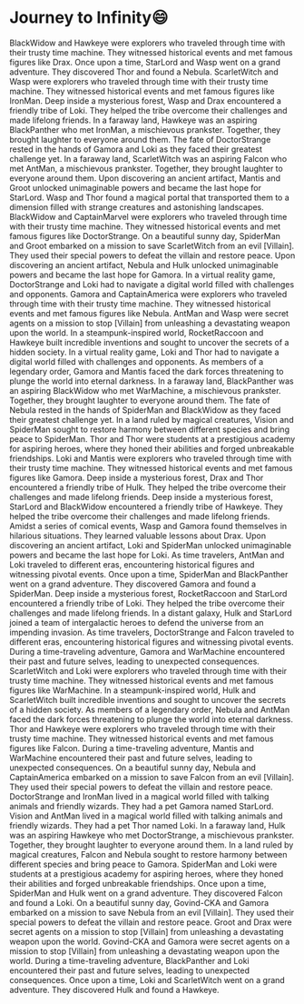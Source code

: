 # Journey to Infinity:smile:

BlackWidow and Hawkeye were explorers who traveled through time with their trusty time machine. They witnessed historical events and met famous figures like Drax.
Once upon a time, StarLord and Wasp went on a grand adventure. They discovered Thor and found a Nebula.
ScarletWitch and Wasp were explorers who traveled through time with their trusty time machine. They witnessed historical events and met famous figures like IronMan.
Deep inside a mysterious forest, Wasp and Drax encountered a friendly tribe of Loki. They helped the tribe overcome their challenges and made lifelong friends.
In a faraway land, Hawkeye was an aspiring BlackPanther who met IronMan, a mischievous prankster. Together, they brought laughter to everyone around them.
The fate of DoctorStrange rested in the hands of Gamora and Loki as they faced their greatest challenge yet.
In a faraway land, ScarletWitch was an aspiring Falcon who met AntMan, a mischievous prankster. Together, they brought laughter to everyone around them.
Upon discovering an ancient artifact, Mantis and Groot unlocked unimaginable powers and became the last hope for StarLord.
Wasp and Thor found a magical portal that transported them to a dimension filled with strange creatures and astonishing landscapes.
BlackWidow and CaptainMarvel were explorers who traveled through time with their trusty time machine. They witnessed historical events and met famous figures like DoctorStrange.
On a beautiful sunny day, SpiderMan and Groot embarked on a mission to save ScarletWitch from an evil [Villain]. They used their special powers to defeat the villain and restore peace.
Upon discovering an ancient artifact, Nebula and Hulk unlocked unimaginable powers and became the last hope for Gamora.
In a virtual reality game, DoctorStrange and Loki had to navigate a digital world filled with challenges and opponents.
Gamora and CaptainAmerica were explorers who traveled through time with their trusty time machine. They witnessed historical events and met famous figures like Nebula.
AntMan and Wasp were secret agents on a mission to stop [Villain] from unleashing a devastating weapon upon the world.
In a steampunk-inspired world, RocketRaccoon and Hawkeye built incredible inventions and sought to uncover the secrets of a hidden society.
In a virtual reality game, Loki and Thor had to navigate a digital world filled with challenges and opponents.
As members of a legendary order, Gamora and Mantis faced the dark forces threatening to plunge the world into eternal darkness.
In a faraway land, BlackPanther was an aspiring BlackWidow who met WarMachine, a mischievous prankster. Together, they brought laughter to everyone around them.
The fate of Nebula rested in the hands of SpiderMan and BlackWidow as they faced their greatest challenge yet.
In a land ruled by magical creatures, Vision and SpiderMan sought to restore harmony between different species and bring peace to SpiderMan.
Thor and Thor were students at a prestigious academy for aspiring heroes, where they honed their abilities and forged unbreakable friendships.
Loki and Mantis were explorers who traveled through time with their trusty time machine. They witnessed historical events and met famous figures like Gamora.
Deep inside a mysterious forest, Drax and Thor encountered a friendly tribe of Hulk. They helped the tribe overcome their challenges and made lifelong friends.
Deep inside a mysterious forest, StarLord and BlackWidow encountered a friendly tribe of Hawkeye. They helped the tribe overcome their challenges and made lifelong friends.
Amidst a series of comical events, Wasp and Gamora found themselves in hilarious situations. They learned valuable lessons about Drax.
Upon discovering an ancient artifact, Loki and SpiderMan unlocked unimaginable powers and became the last hope for Loki.
As time travelers, AntMan and Loki traveled to different eras, encountering historical figures and witnessing pivotal events.
Once upon a time, SpiderMan and BlackPanther went on a grand adventure. They discovered Gamora and found a SpiderMan.
Deep inside a mysterious forest, RocketRaccoon and StarLord encountered a friendly tribe of Loki. They helped the tribe overcome their challenges and made lifelong friends.
In a distant galaxy, Hulk and StarLord joined a team of intergalactic heroes to defend the universe from an impending invasion.
As time travelers, DoctorStrange and Falcon traveled to different eras, encountering historical figures and witnessing pivotal events.
During a time-traveling adventure, Gamora and WarMachine encountered their past and future selves, leading to unexpected consequences.
ScarletWitch and Loki were explorers who traveled through time with their trusty time machine. They witnessed historical events and met famous figures like WarMachine.
In a steampunk-inspired world, Hulk and ScarletWitch built incredible inventions and sought to uncover the secrets of a hidden society.
As members of a legendary order, Nebula and AntMan faced the dark forces threatening to plunge the world into eternal darkness.
Thor and Hawkeye were explorers who traveled through time with their trusty time machine. They witnessed historical events and met famous figures like Falcon.
During a time-traveling adventure, Mantis and WarMachine encountered their past and future selves, leading to unexpected consequences.
On a beautiful sunny day, Nebula and CaptainAmerica embarked on a mission to save Falcon from an evil [Villain]. They used their special powers to defeat the villain and restore peace.
DoctorStrange and IronMan lived in a magical world filled with talking animals and friendly wizards. They had a pet Gamora named StarLord.
Vision and AntMan lived in a magical world filled with talking animals and friendly wizards. They had a pet Thor named Loki.
In a faraway land, Hulk was an aspiring Hawkeye who met DoctorStrange, a mischievous prankster. Together, they brought laughter to everyone around them.
In a land ruled by magical creatures, Falcon and Nebula sought to restore harmony between different species and bring peace to Gamora.
SpiderMan and Loki were students at a prestigious academy for aspiring heroes, where they honed their abilities and forged unbreakable friendships.
Once upon a time, SpiderMan and Hulk went on a grand adventure. They discovered Falcon and found a Loki.
On a beautiful sunny day, Govind-CKA and Gamora embarked on a mission to save Nebula from an evil [Villain]. They used their special powers to defeat the villain and restore peace.
Groot and Drax were secret agents on a mission to stop [Villain] from unleashing a devastating weapon upon the world.
Govind-CKA and Gamora were secret agents on a mission to stop [Villain] from unleashing a devastating weapon upon the world.
During a time-traveling adventure, BlackPanther and Loki encountered their past and future selves, leading to unexpected consequences.
Once upon a time, Loki and ScarletWitch went on a grand adventure. They discovered Hulk and found a Hawkeye.